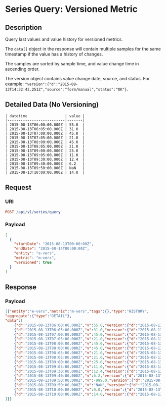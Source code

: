 # Series Query: Versioned Metric

## Description

Query last values and value history for versioned metrics.

The `data[]` object in the response will contain multiple samples for the same timestamp if the value has a history of changes.

The samples are sorted by sample time, and value change time in ascending order.

The version object contains value change date, source, and status. For example: `"version":{"d":"2015-08-13T14:32:42.251Z","source":"form/manual","status":"OK"}`.

## Detailed Data (No Versioning)

```ls
| datetime                 | value |
|--------------------------|-------|
| 2015-08-13T06:00:00.000Z | 55.0  |
| 2015-08-13T06:05:00.000Z | 31.0  |
| 2015-08-13T07:00:00.000Z | 45.0  |
| 2015-08-13T07:05:00.000Z | 21.0  |
| 2015-08-13T08:00:00.000Z | 45.0  |
| 2015-08-13T08:05:00.000Z | 21.0  |
| 2015-08-13T09:00:00.000Z | 25.0  |
| 2015-08-13T09:05:00.000Z | 11.0  |
| 2015-08-13T09:30:00.000Z | 12.4  |
| 2015-08-13T09:40:00.000Z | 6.2   |
| 2015-08-13T09:50:00.000Z | NaN   |
| 2015-08-13T10:00:00.000Z | 14.0  |
```

## Request

### URI

```elm
POST /api/v1/series/query
```

### Payload

```json
[
  {
    "startDate": "2015-08-13T00:00:00Z",
    "endDate": "2015-08-14T00:00:00Z",
    "entity": "e-vers",
    "metric": "m-vers",
    "versioned": true
  }
]
```

## Response

### Payload

```json
[{"entity":"e-vers","metric":"m-vers","tags":{},"type":"HISTORY",
"aggregate":{"type":"DETAIL"},
"data":[
    {"d":"2015-08-13T06:00:00.000Z","v":55.0,"version":{"d":"2015-08-13T14:32:42.251Z","source":"form/manual","status":"OK"}},
    {"d":"2015-08-13T06:05:00.000Z","v":31.0,"version":{"d":"2015-08-13T14:32:42.257Z","source":"device","status":"Error"}},
    {"d":"2015-08-13T07:00:00.000Z","v":45.0,"version":{"d":"2015-08-13T14:31:27.320Z"}},
    {"d":"2015-08-13T07:05:00.000Z","v":21.0,"version":{"d":"2015-08-13T14:31:27.320Z"}},
    {"d":"2015-08-13T08:00:00.000Z","v":45.0,"version":{"d":"2015-08-13T14:28:25.319Z"}},
    {"d":"2015-08-13T08:00:00.000Z","v":45.0,"version":{"d":"2015-08-13T14:28:51.244Z"}},
    {"d":"2015-08-13T08:05:00.000Z","v":21.0,"version":{"d":"2015-08-13T14:28:25.319Z"}},
    {"d":"2015-08-13T08:05:00.000Z","v":21.0,"version":{"d":"2015-08-13T14:28:51.244Z"}},
    {"d":"2015-08-13T09:00:00.000Z","v":25.0,"version":{"d":"2015-08-13T14:15:30.731Z","source":"etl:export"}},
    {"d":"2015-08-13T09:05:00.000Z","v":11.0,"version":{"d":"2015-08-13T14:15:30.731Z","source":"etl:export"}},
    {"d":"2015-08-13T09:30:00.000Z","v":12.4,"version":{"d":"2015-08-13T13:41:43.920Z","source":"api:10.102.0.14"}},
    {"d":"2015-08-13T09:40:00.000Z","v":6.2,"version":{"d":"2015-08-13T13:42:16.489Z","source":"api:10.102.0.14"}},
    {"d":"2015-08-13T09:50:00.000Z","v":-999.0,"version":{"d":"2015-08-13T13:42:36.597Z","source":"api:10.102.0.14","status":"Invalid"}},
    {"d":"2015-08-13T09:50:00.000Z","v":"NaN","version":{"d":"2015-08-13T13:43:27.530Z","source":"user:axibase","status":"Delete boot sample"}},
    {"d":"2015-08-13T10:00:00.000Z","v":0.0,"version":{"d":"2015-08-13T13:40:57.578Z","source":"api:10.102.0.14","status":"Invalid"}},
    {"d":"2015-08-13T10:00:00.000Z","v":14.0,"version":{"d":"2015-08-13T13:44:00.398Z","source":"user:axibase","status":"Manual revision"}}
]}]
```
